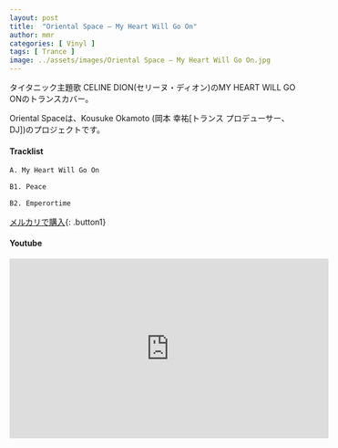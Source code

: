 ```yaml
---
layout: post
title:  "Oriental Space – My Heart Will Go On"
author: mmr
categories: [ Vinyl ]
tags: [ Trance ]
image: ../assets/images/Oriental Space – My Heart Will Go On.jpg
---
```


タイタニック主題歌 CELINE DION(セリーヌ・ディオン)のMY HEART WILL GO ONのトランスカバー。

Oriental Spaceは、Kousuke Okamoto (岡本 幸祐[トランス プロデューサー、DJ])のプロジェクトです。

#### Tracklist
```md
A. My Heart Will Go On

B1. Peace

B2. Emperortime
```

[メルカリで購入](https://jp.mercari.com/item/m90932378296?afid=6142608987){: .button1}

#### Youtube
<iframe width="560" height="315" src="https://www.youtube.com/embed/M11dQq1sHAY?si=w-sAK5ou_OaGvZ6y" title="YouTube video player" frameborder="0" allow="accelerometer; autoplay; clipboard-write; encrypted-media; gyroscope; picture-in-picture; web-share" referrerpolicy="strict-origin-when-cross-origin" allowfullscreen></iframe>